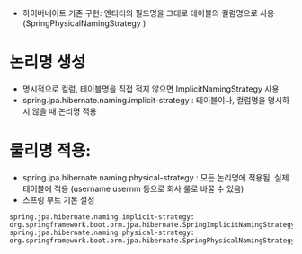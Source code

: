 - 하이버네이트 기존 구현: 엔티티의 필드명을 그대로 테이블의 컬럼명으로 사용 (SpringPhysicalNamingStrategy )


# 논리명 생성
- 명시적으로 컬럼, 테이블명을 직접 적지 않으면 ImplicitNamingStrategy 사용
- spring.jpa.hibernate.naming.implicit-strategy : 테이블이나, 컬럼명을 명시하지 않을 때 논리명 적용
# 물리명 적용:
- spring.jpa.hibernate.naming.physical-strategy : 모든 논리명에 적용됨, 실제 테이블에 적용 (username usernm 등으로 회사 룰로 바꿀 수 있음)
- 스프링 부트 기본 설정
```
spring.jpa.hibernate.naming.implicit-strategy:
org.springframework.boot.orm.jpa.hibernate.SpringImplicitNamingStrategy
spring.jpa.hibernate.naming.physical-strategy:
org.springframework.boot.orm.jpa.hibernate.SpringPhysicalNamingStrategy
```
